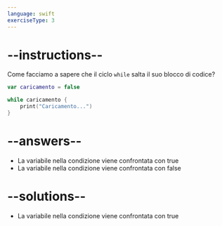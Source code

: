 ```yaml
---
language: swift
exerciseType: 3
---
```


# --instructions--

Come facciamo a sapere che il ciclo `while` salta il suo blocco di codice?
```swift
var caricamento = false

while caricamento {
    print("Caricamento...")
}
```

# --answers--

- La variabile nella condizione viene confrontata con true
- La variabile nella condizione viene confrontata con false

# --solutions--

- La variabile nella condizione viene confrontata con true
